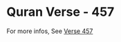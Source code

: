 # Quran Verse - 457 

For more infos, See [Verse 457](https://www.quranbookk.com/quran/search?q=457)